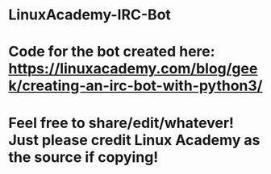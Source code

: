 # LinuxAcademy-IRC-Bot
# Code for the bot created here: https://linuxacademy.com/blog/geek/creating-an-irc-bot-with-python3/
# Feel free to share/edit/whatever! Just please credit Linux Academy as the source if copying!

